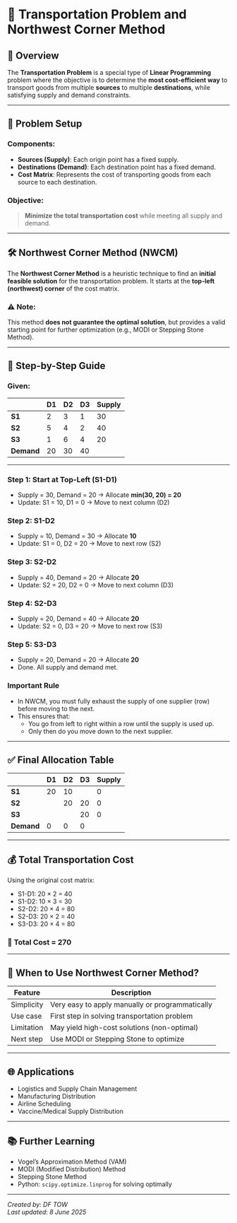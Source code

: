# 🚚 Transportation Problem and Northwest Corner Method

## 📌 Overview

The **Transportation Problem** is a special type of **Linear Programming** problem where the objective is to determine the **most cost-efficient way** to transport goods from multiple **sources** to multiple **destinations**, while satisfying supply and demand constraints.

---

## 🧮 Problem Setup

### Components:
- **Sources (Supply)**: Each origin point has a fixed supply.
- **Destinations (Demand)**: Each destination point has a fixed demand.
- **Cost Matrix**: Represents the cost of transporting goods from each source to each destination.

### Objective:
> **Minimize the total transportation cost** while meeting all supply and demand.

---

## 🛠️ Northwest Corner Method (NWCM)

The **Northwest Corner Method** is a heuristic technique to find an **initial feasible solution** for the transportation problem. It starts at the **top-left (northwest) corner** of the cost matrix.

### ⚠️ Note:
This method **does not guarantee the optimal solution**, but provides a valid starting point for further optimization (e.g., MODI or Stepping Stone Method).

---

## 📐 Step-by-Step Guide

### Given:
|        | D1 | D2 | D3 | Supply |
|--------|----|----|----|--------|
| **S1** | 2  | 3  | 1  | 30     |
| **S2** | 5  | 4  | 2  | 40     |
| **S3** | 1  | 6  | 4  | 20     |
| **Demand** | 20 | 30 | 40 |        |

---

### Step 1: Start at Top-Left (S1-D1)
- Supply = 30, Demand = 20 → Allocate **min(30, 20) = 20**
- Update: S1 = 10, D1 = 0 → Move to next column (D2)

### Step 2: S1-D2
- Supply = 10, Demand = 30 → Allocate **10**
- Update: S1 = 0, D2 = 20 → Move to next row (S2)

### Step 3: S2-D2
- Supply = 40, Demand = 20 → Allocate **20**
- Update: S2 = 20, D2 = 0 → Move to next column (D3)

### Step 4: S2-D3
- Supply = 20, Demand = 40 → Allocate **20**
- Update: S2 = 0, D3 = 20 → Move to next row (S3)

### Step 5: S3-D3
- Supply = 20, Demand = 20 → Allocate **20**
- Done. All supply and demand met.

### Important Rule
- In NWCM, you must fully exhaust the supply of one supplier (row) before moving to the next.
- This ensures that:
  - You go from left to right within a row until the supply is used up.
  - Only then do you move down to the next supplier.

---

## ✅ Final Allocation Table

|        | D1 | D2 | D3 | Supply |
|--------|----|----|----|--------|
| **S1** | 20 | 10 |    | 0      |
| **S2** |    | 20 | 20 | 0      |
| **S3** |    |    | 20 | 0      |
| **Demand** | 0  | 0  | 0  |        |

---

## 💰 Total Transportation Cost

Using the original cost matrix:

- S1-D1: 20 × 2 = 40  
- S1-D2: 10 × 3 = 30  
- S2-D2: 20 × 4 = 80  
- S2-D3: 20 × 2 = 40  
- S3-D3: 20 × 4 = 80  

### 🔽 **Total Cost = 270**

---

## 🔄 When to Use Northwest Corner Method?

| Feature      | Description                                         |
|--------------|-----------------------------------------------------|
| Simplicity   | Very easy to apply manually or programmatically     |
| Use case     | First step in solving transportation problem        |
| Limitation   | May yield high-cost solutions (non-optimal)         |
| Next step    | Use MODI or Stepping Stone to optimize              |

---

## 🌐 Applications

- Logistics and Supply Chain Management
- Manufacturing Distribution
- Airline Scheduling
- Vaccine/Medical Supply Distribution

---

## 📚 Further Learning

- Vogel’s Approximation Method (VAM)
- MODI (Modified Distribution) Method
- Stepping Stone Method
- Python: `scipy.optimize.linprog` for solving optimally

---

*Created by: DF TOW*  
*Last updated: 8 June 2025*
